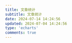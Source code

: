 ```yaml
---
title: 文章统计
subtitle: 文章统计
date: 2024-07-14 14:24:56
updated: 2024-07-04 14:24:56
type: 'echarts'
comments: true
---
```

